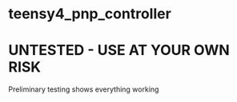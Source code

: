 # teensy4_pnp_controller

# UNTESTED - USE AT YOUR OWN RISK
Preliminary testing shows everything working
